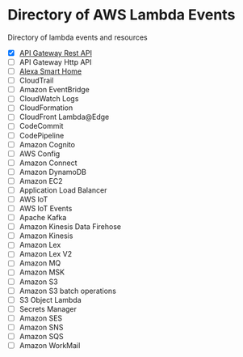 # Directory of AWS Lambda Events

Directory of lambda events and resources

- [x] [API Gateway Rest API](./rest.md)
- [ ] API Gateway Http API
- [ ] [Alexa Smart Home](./alex-smart-home.md)
- [ ] CloudTrail
- [ ] Amazon EventBridge
- [ ] CloudWatch Logs
- [ ] CloudFormation
- [ ] CloudFront Lambda@Edge
- [ ] CodeCommit
- [ ] CodePipeline
- [ ] Amazon Cognito
- [ ] AWS Config
- [ ] Amazon Connect
- [ ] Amazon DynamoDB
- [ ] Amazon EC2
- [ ] Application Load Balancer
- [ ] AWS IoT
- [ ] AWS IoT Events
- [ ] Apache Kafka
- [ ] Amazon Kinesis Data Firehose
- [ ] Amazon Kinesis
- [ ] Amazon Lex
- [ ] Amazon Lex V2
- [ ] Amazon MQ
- [ ] Amazon MSK
- [ ] Amazon S3
- [ ] Amazon S3 batch operations
- [ ] S3 Object Lambda
- [ ] Secrets Manager
- [ ] Amazon SES
- [ ] Amazon SNS
- [ ] Amazon SQS
- [ ] Amazon WorkMail
